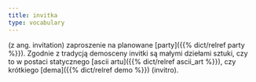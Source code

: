 ```yaml
---
title: invitka
type: vocabulary
---
```


(z ang. invitation) zaproszenie na planowane [party]({{% dict/relref party %}}). Zgodnie z tradycją demosceny invitki są małymi dziełami sztuki, czy to w postaci statycznego [ascii artu]({{% dict/relref ascii_art %}}), czy krótkiego [dema]({{% dict/relref demo %}}) (invitro).
